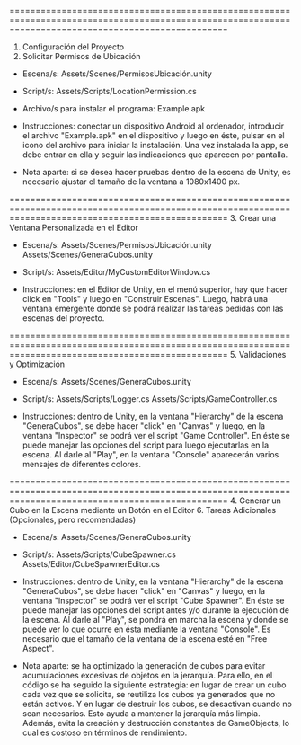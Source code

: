 ======================================================================================================================================================
1. Configuración del Proyecto 
2. Solicitar Permisos de Ubicación

- Escena/s:
Assets/Scenes/PermisosUbicación.unity

- Script/s:
Assets/Scripts/LocationPermission.cs

- Archivo/s para instalar el programa:
Example.apk

- Instrucciones: conectar un dispositivo Android al ordenador, introducir el archivo "Example.apk" en el dispositivo y luego en éste, pulsar en el icono del archivo para iniciar la instalación. Una vez instalada la app, se debe entrar en ella y seguir las indicaciones que aparecen por pantalla.

- Nota aparte: si se desea hacer pruebas dentro de la escena de Unity, es necesario ajustar el tamaño de la ventana a 1080x1400 px.

======================================================================================================================================================
3. Crear una Ventana Personalizada en el Editor

- Escena/s:
Assets/Scenes/PermisosUbicación.unity
Assets/Scenes/GeneraCubos.unity

- Script/s:
Assets/Editor/MyCustomEditorWindow.cs

- Instrucciones: en el Editor de Unity, en el menú superior, hay que hacer click en "Tools" y luego en "Construir Escenas". Luego, habrá una ventana emergente donde se podrá realizar las tareas pedidas con las escenas del proyecto.

======================================================================================================================================================
5. Validaciones y Optimización

- Escena/s:
Assets/Scenes/GeneraCubos.unity

- Script/s:
Assets/Scripts/Logger.cs
Assets/Scripts/GameController.cs

- Instrucciones: dentro de Unity, en la ventana "Hierarchy" de la escena "GeneraCubos", se debe hacer "click" en "Canvas" y luego, en la ventana "Inspector" se podrá ver el script "Game Controller". En éste se puede manejar las opciones del script para luego ejecutarlas en la escena. Al darle al "Play", en la ventana "Console" aparecerán varios mensajes de diferentes colores.

======================================================================================================================================================
4. Generar un Cubo en la Escena mediante un Botón en el Editor
6. Tareas Adicionales (Opcionales, pero recomendadas)

- Escena/s:
Assets/Scenes/GeneraCubos.unity

- Script/s:
Assets/Scripts/CubeSpawner.cs
Assets/Editor/CubeSpawnerEditor.cs

- Instrucciones: dentro de Unity, en la ventana "Hierarchy" de la escena "GeneraCubos", se debe hacer "click" en "Canvas" y luego, en la ventana "Inspector" se podrá ver el script "Cube Spawner". En éste se puede manejar las opciones del script antes y/o durante la ejecución de la escena. Al darle al "Play", se pondrá en marcha la escena y donde se puede ver lo que ocurre en ésta mediante la ventana "Console". Es necesario que el tamaño de la ventana de la escena esté en "Free Aspect".

- Nota aparte: se ha optimizado la generación de cubos para evitar acumulaciones excesivas de objetos en la jerarquía. Para ello, en el código se ha seguido la siguiente estrategia: en lugar de crear un cubo cada vez que se solicita, se reutiliza los cubos ya generados que no están activos. Y en lugar de destruir los cubos, se desactivan cuando no sean necesarios. Esto ayuda a mantener la jerarquía más limpia. Además, evita la creación y destrucción constantes de GameObjects, lo cual es costoso en términos de rendimiento.
